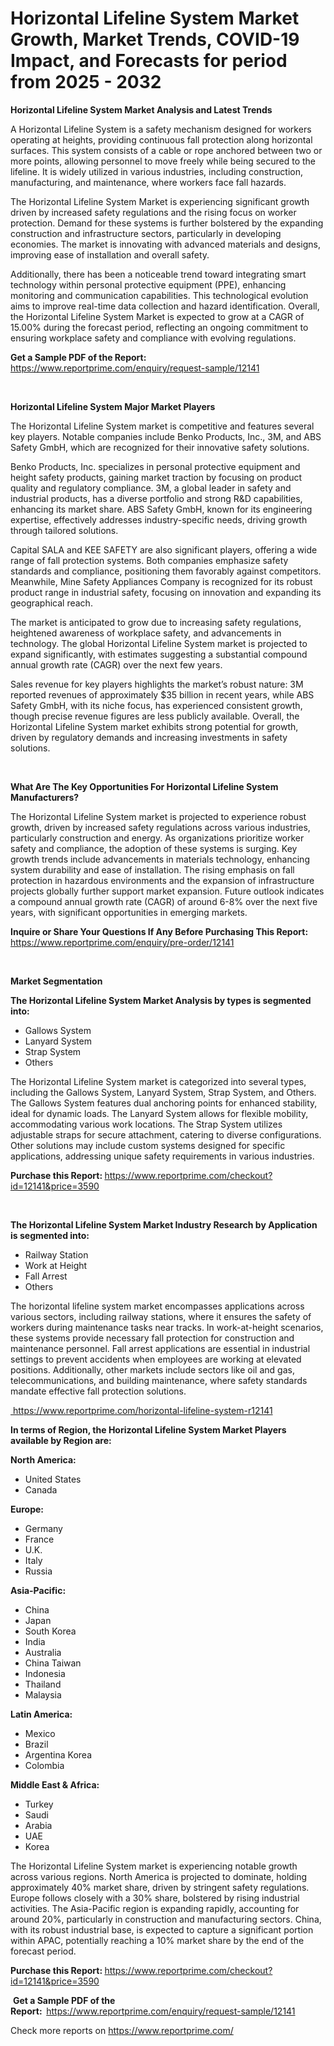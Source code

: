 <p><h1>Horizontal Lifeline System Market Growth, Market Trends, COVID-19 Impact, and Forecasts for period from 2025 - 2032</h1></p><p><strong>Horizontal Lifeline System Market Analysis and Latest Trends</strong></p>
<p><p>A Horizontal Lifeline System is a safety mechanism designed for workers operating at heights, providing continuous fall protection along horizontal surfaces. This system consists of a cable or rope anchored between two or more points, allowing personnel to move freely while being secured to the lifeline. It is widely utilized in various industries, including construction, manufacturing, and maintenance, where workers face fall hazards.</p><p>The Horizontal Lifeline System Market is experiencing significant growth driven by increased safety regulations and the rising focus on worker protection. Demand for these systems is further bolstered by the expanding construction and infrastructure sectors, particularly in developing economies. The market is innovating with advanced materials and designs, improving ease of installation and overall safety.</p><p>Additionally, there has been a noticeable trend toward integrating smart technology within personal protective equipment (PPE), enhancing monitoring and communication capabilities. This technological evolution aims to improve real-time data collection and hazard identification. Overall, the Horizontal Lifeline System Market is expected to grow at a CAGR of 15.00% during the forecast period, reflecting an ongoing commitment to ensuring workplace safety and compliance with evolving regulations.</p></p>
<p><strong>Get a Sample PDF of the Report:&nbsp;</strong> <a href="https://www.reportprime.com/enquiry/request-sample/12141?utm_campaign=2951&utm_medium=2&utm_source=Github&utm_content=ia&utm_term=18032025&utm_id=horizontal-lifeline-system">https://www.reportprime.com/enquiry/request-sample/12141</a></p>
<p>&nbsp;</p>
<p><strong>Horizontal Lifeline System Major Market Players</strong></p>
<p><p>The Horizontal Lifeline System market is competitive and features several key players. Notable companies include Benko Products, Inc., 3M, and ABS Safety GmbH, which are recognized for their innovative safety solutions.  </p><p>Benko Products, Inc. specializes in personal protective equipment and height safety products, gaining market traction by focusing on product quality and regulatory compliance. 3M, a global leader in safety and industrial products, has a diverse portfolio and strong R&D capabilities, enhancing its market share. ABS Safety GmbH, known for its engineering expertise, effectively addresses industry-specific needs, driving growth through tailored solutions.</p><p>Capital SALA and KEE SAFETY are also significant players, offering a wide range of fall protection systems. Both companies emphasize safety standards and compliance, positioning them favorably against competitors. Meanwhile, Mine Safety Appliances Company is recognized for its robust product range in industrial safety, focusing on innovation and expanding its geographical reach.</p><p>The market is anticipated to grow due to increasing safety regulations, heightened awareness of workplace safety, and advancements in technology. The global Horizontal Lifeline System market is projected to expand significantly, with estimates suggesting a substantial compound annual growth rate (CAGR) over the next few years.</p><p>Sales revenue for key players highlights the market’s robust nature: 3M reported revenues of approximately $35 billion in recent years, while ABS Safety GmbH, with its niche focus, has experienced consistent growth, though precise revenue figures are less publicly available. Overall, the Horizontal Lifeline System market exhibits strong potential for growth, driven by regulatory demands and increasing investments in safety solutions.</p></p>
<p>&nbsp;</p>
<p><strong>What Are The Key Opportunities For Horizontal Lifeline System Manufacturers?</strong></p>
<p><p>The Horizontal Lifeline System market is projected to experience robust growth, driven by increased safety regulations across various industries, particularly construction and energy. As organizations prioritize worker safety and compliance, the adoption of these systems is surging. Key growth trends include advancements in materials technology, enhancing system durability and ease of installation. The rising emphasis on fall protection in hazardous environments and the expansion of infrastructure projects globally further support market expansion. Future outlook indicates a compound annual growth rate (CAGR) of around 6-8% over the next five years, with significant opportunities in emerging markets.</p></p>
<p><strong>Inquire or Share Your Questions If Any Before Purchasing This Report:</strong> <a href="https://www.reportprime.com/enquiry/pre-order/12141?utm_campaign=2951&utm_medium=2&utm_source=Github&utm_content=ia&utm_term=18032025&utm_id=horizontal-lifeline-system">https://www.reportprime.com/enquiry/pre-order/12141</a></p>
<p>&nbsp;</p>
<p><strong>Market Segmentation</strong></p>
<p><strong>The Horizontal Lifeline System Market Analysis by types is segmented into:</strong></p>
<p><ul><li>Gallows System</li><li>Lanyard System</li><li>Strap System</li><li>Others</li></ul></p>
<p><p>The Horizontal Lifeline System market is categorized into several types, including the Gallows System, Lanyard System, Strap System, and Others. The Gallows System features dual anchoring points for enhanced stability, ideal for dynamic loads. The Lanyard System allows for flexible mobility, accommodating various work locations. The Strap System utilizes adjustable straps for secure attachment, catering to diverse configurations. Other solutions may include custom systems designed for specific applications, addressing unique safety requirements in various industries.</p></p>
<p><strong>Purchase this Report:&nbsp;</strong><a href="https://www.reportprime.com/checkout?id=12141&price=3590&utm_campaign=2951&utm_medium=2&utm_source=Github&utm_content=ia&utm_term=18032025&utm_id=horizontal-lifeline-system">https://www.reportprime.com/checkout?id=12141&price=3590</a></p>
<p>&nbsp;</p>
<p><strong>The Horizontal Lifeline System Market Industry Research by Application is segmented into:</strong></p>
<p><ul><li>Railway Station</li><li>Work at Height</li><li>Fall Arrest</li><li>Others</li></ul></p>
<p><p>The horizontal lifeline system market encompasses applications across various sectors, including railway stations, where it ensures the safety of workers during maintenance tasks near tracks. In work-at-height scenarios, these systems provide necessary fall protection for construction and maintenance personnel. Fall arrest applications are essential in industrial settings to prevent accidents when employees are working at elevated positions. Additionally, other markets include sectors like oil and gas, telecommunications, and building maintenance, where safety standards mandate effective fall protection solutions.</p></p>
<p><a href="https://www.reportprime.com/horizontal-lifeline-system-r12141?utm_campaign=2951&utm_medium=2&utm_source=Github&utm_content=ia&utm_term=18032025&utm_id=horizontal-lifeline-system">&nbsp;https://www.reportprime.com/horizontal-lifeline-system-r12141</a></p>
<p><strong>In terms of Region, the Horizontal Lifeline System Market Players available by Region are:</strong></p>
<p>
    <p> <strong> North America: </strong>
        <ul>
            <li>United States</li>
            <li>Canada</li>
        </ul>
        </p> 
    <p> <strong> Europe: </strong>
        <ul>
            <li>Germany</li>
            <li>France</li>
            <li>U.K.</li>
            <li>Italy</li>
            <li>Russia</li>
        </ul>
        </p> 
    <p> <strong> Asia-Pacific: </strong>
        <ul>
            <li>China</li>
            <li>Japan</li>
            <li>South Korea</li>
            <li>India</li>
            <li>Australia</li>
            <li>China Taiwan</li>
            <li>Indonesia</li>
            <li>Thailand</li>
            <li>Malaysia</li>
        </ul>
        </p> 
    <p> <strong> Latin America: </strong>
        <ul>
            <li>Mexico</li>
            <li>Brazil</li>
            <li>Argentina Korea</li>
            <li>Colombia</li>
        </ul>
        </p> 
    <p> <strong> Middle East & Africa: </strong>
        <ul>
            <li>Turkey</li>
            <li>Saudi</li>
            <li>Arabia</li>
            <li>UAE</li>
            <li>Korea</li>
        </ul>
    </p>
    </p>
<p><p>The Horizontal Lifeline System market is experiencing notable growth across various regions. North America is projected to dominate, holding approximately 40% market share, driven by stringent safety regulations. Europe follows closely with a 30% share, bolstered by rising industrial activities. The Asia-Pacific region is expanding rapidly, accounting for around 20%, particularly in construction and manufacturing sectors. China, with its robust industrial base, is expected to capture a significant portion within APAC, potentially reaching a 10% market share by the end of the forecast period.</p></p>
<p><strong>Purchase this Report: </strong><a href="https://www.reportprime.com/checkout?id=12141&price=3590&utm_campaign=2951&utm_medium=2&utm_source=Github&utm_content=ia&utm_term=18032025&utm_id=horizontal-lifeline-system">https://www.reportprime.com/checkout?id=12141&price=3590</a></p>
<p>&nbsp;<strong>Get a Sample PDF of the Report:&nbsp;&nbsp;</strong><a href="https://www.reportprime.com/enquiry/request-sample/12141?utm_campaign=2951&utm_medium=2&utm_source=Github&utm_content=ia&utm_term=18032025&utm_id=horizontal-lifeline-system">https://www.reportprime.com/enquiry/request-sample/12141</a></p>
<p><strong></strong></p>
<p>Check more reports on <a href="https://www.reportprime.com/?utm_campaign=2951&utm_medium=2&utm_source=Github&utm_content=ia&utm_term=18032025&utm_id=horizontal-lifeline-system">https://www.reportprime.com/</a></p>